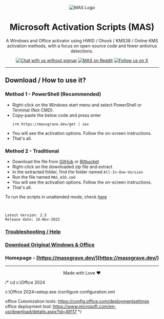 <p align="center"><img src="https://camo.githubusercontent.com/c4bf704c89aef3827dcd81b0ab9c90536d842a9ab47336863154ebbfbceb6e7e/68747470733a2f2f6d61737367726176652e6465762f696d672f6c6f676f5f736d616c6c2e706e67" alt="MAS Logo"></p>

<h1 align="center">Microsoft  Activation  Scripts (MAS)</h1>

<p align="center">A Windows and Office activator using HWID / Ohook / KMS38 / Online KMS activation methods, with a focus on open-source code and fewer antivirus detections.</p>

<p align="center">
    <a href="https://discord.gg/tVFN4N84PP"><img src="https://img.shields.io/discord/746721520931569757?style=social&logo=discord" alt="Chat with us without signup" title="Chat with us without signup"></a>
    <a href="https://www.reddit.com/r/MAS_Activator"><img src="https://img.shields.io/badge/MAS%20on%20Reddit--orange?style=social&logo=reddit" alt="MAS on Reddit" title="MAS on Reddit"></a>
    <a href="https://thttps://x.com/_s_m_s_a_d_i_"><img src="https://img.shields.io/twitter/follow/_s_m_s_a_d_i_" alt="Follow us on X" title="Follow us on X"></a>
</p>

<hr>

## Download / How to use it?

### Method 1 - PowerShell (Recommended)

-   Right-click on the Windows start menu and select PowerShell or Terminal (Not CMD).
-   Copy-paste the below code and press enter
    ```
    irm https://massgrave.dev/get | iex
    ```
-   You will see the activation options. Follow the on-screen instructions.
-   That's all.

### Method 2 - Traditional

-   Download the file from [GitHub](https://github.com/massgravel/Microsoft-Activation-Scripts/archive/refs/heads/master.zip) or [Bitbucket](https://bitbucket.org/WindowsAddict/microsoft-activation-scripts/get/master.zip)
-   Right-click on the downloaded zip file and extract
-   In the extracted folder, find the folder named `All-In-One-Version`
-   Run the file named `MAS_AIO.cmd`
-   You will see the activation options. Follow the on-screen instructions.
-   That's all.

To run the scripts in unattended mode, check [here](https://massgrave.dev/command_line_switches.html)

</br>

```
Latest Version: 2.5
Release date: 16-Nov-2023
```

### [Troubleshooting / Help](https://massgrave.dev/troubleshoot.html)
### [Download Original Windows & Office](https://massgrave.dev/genuine-installation-media.html)
### Homepage - [https://massgrave.dev/](https://massgrave.dev/)

---

<p align="center">Made with Love ❤️</p>

/*
cd c:\Office 2024

c:\Office 2024>setup.exe /configure configuration.xml

office Cutomization tools: https://config.office.com/deploymentsettings
office deployment tool: https://www.microsoft.com/en-us/download/details.aspx?id=49117
*/

